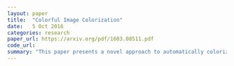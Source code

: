 ```yaml
---
layout: paper
title:  "Colorful Image Colorization"
date:   5 Oct 2016
categories: research
paper_url: https://arxiv.org/pdf/1603.08511.pdf
code_url: 
summary: "This paper presents a novel approach to automatically colorize grayscale photos with vibrant and realistic results, addressing the challenge of the underconstrained nature of the problem. Instead of requiring significant user input or producing desaturated outcomes, this method frames colorization as a classification task and employs class rebalancing during training to enhance color diversity. The approach utilizes a convolutional neural network (CNN) trained on over a million color images, operating as a feed-forward pass at test time. The effectiveness of the algorithm is validated through a colorization Turing test, where human participants struggled to distinguish between generated and real color images, with our method deceiving participants in 32% of trials—a notable improvement over previous techniques. Additionally, this paper illustrates how colorization can serve as an effective pretext task for self-supervised feature learning, functioning as a cross-channel encoder and achieving state-of-the-art results on several feature learning benchmarks."
---
```


